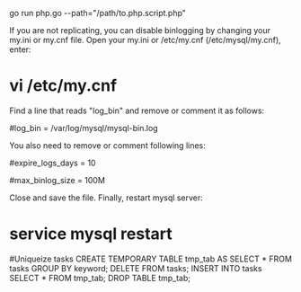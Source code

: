 go run php.go --path="/path/to.php.script.php"

If you are not replicating, you can disable binlogging by changing your my.ini or my.cnf file. Open your my.ini or /etc/my.cnf (/etc/mysql/my.cnf), enter:

# vi /etc/my.cnf

Find a line that reads "log_bin" and remove or comment it as follows:

#log_bin = /var/log/mysql/mysql-bin.log

You also need to remove or comment following lines:

#expire_logs_days        = 10

#max_binlog_size         = 100M

Close and save the file. Finally, restart mysql server:

# service mysql restart

#Uniqueize tasks
CREATE TEMPORARY TABLE tmp_tab AS SELECT * FROM tasks GROUP BY keyword;
DELETE FROM tasks;
INSERT INTO tasks SELECT * FROM tmp_tab;
DROP TABLE tmp_tab;